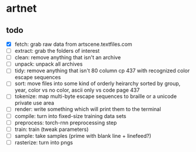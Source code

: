 artnet
======

todo
----

- [x] fetch:      grab raw data from artscene.textfiles.com
- [ ] extract:    grab the folders of interest
- [ ] clean:      remove anything that isn't an archive
- [ ] unpack:     unpack all archives
- [ ] tidy:       remove anything that isn't 80 column cp 437 with
                  recognized color escape sequences
- [ ] sort:       move files into some kind of orderly heirarchy
                  sorted by group, year, color vs no color, ascii only
                  vs code page 437
- [ ] tokenize:   map multi-byte escape sequences to braille or a
                  unicode private use area
- [ ] render:     write something which will print them to the terminal
- [ ] compile:    turn into fixed-size training data sets
- [ ] preprocess: torch-rnn preprocessing step
- [ ] train:      train (tweak parameters)
- [ ] sample:     take samples (prime with blank line + linefeed?)
- [ ] rasterize:  turn into pngs
